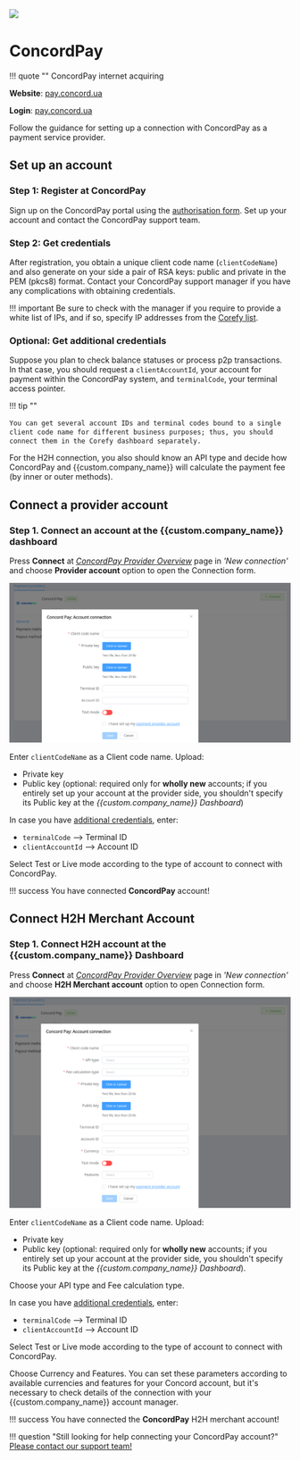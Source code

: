 <img src="https://static.openfintech.io/payment_providers/concordpay/logo.png?w=400" width="400px" >

# ConcordPay

!!! quote ""
    ConcordPay internet acquiring

**Website**: [pay.concord.ua](https://pay.concord.ua/)

**Login**: [pay.concord.ua](https://pay.concord.ua/cabinet/default/login)

Follow the guidance for setting up a connection with ConcordPay as a payment service provider.

## Set up an account

### Step 1: Register at ConcordPay

Sign up on the ConcordPay portal using the [authorisation form](https://pay.concord.ua/cabinet/default/signup). Set up your account and contact the ConcordPay support team.

### Step 2: Get credentials

After registration, you obtain a unique client code name (`clientCodeName`) and also generate on your side a pair of RSA keys: public and private in the PEM (pkcs8) format. Contact your ConcordPay support manager if you have any complications with obtaining credentials.

!!! important
    Be sure to check with the manager if you require to provide a white list of IPs, and if so, specify IP addresses from the [Corefy list](/integration/ips/).

### Optional: Get additional credentials

Suppose you plan to check balance statuses or process p2p transactions. In that case, you should request a `clientAccountId`, your account for payment within the ConcordPay system, and `terminalCode`, your terminal access pointer.

!!! tip ""

    You can get several account IDs and terminal codes bound to a single client code name for different business purposes; thus, you should connect them in the Corefy dashboard separately. 

For the H2H connection, you also should know an API type and decide how ConcordPay and {{custom.company_name}} will calculate the payment fee (by inner or outer methods).

## Connect a provider account

### Step 1. Connect an account at the {{custom.company_name}} dashboard

Press **Connect** at [*ConcordPay Provider Overview*]({{custom.dashboard_base_url}}connect-directory/payment-providers/concordpay/general) page in *'New connection'* and choose **Provider account** option to open the Connection form.

![Connect](images/provider-account.png)

Enter `clientCodeName` as a Client code name. Upload:

* Private key
* Public key (optional: required only for **wholly new** accounts; if you entirely set up your account at the provider side, you shouldn't specify its Public key at the *{{custom.company_name}} Dashboard*)

In case you have [additional credentials](#optional-get-additional-credentials), enter:

* `terminalCode` --> Terminal ID
* `clientAccountId` --> Account ID 

Select Test or Live mode according to the type of account to connect with ConcordPay.

!!! success
    You have connected **ConcordPay** account!

## Connect H2H Merchant Account

### Step 1. Connect H2H account at the {{custom.company_name}} Dashboard

Press **Connect** at [*ConcordPay Provider Overview*]({{custom.dashboard_base_url}}connect-directory/payment-providers/concordpay/general) page in *'New connection'* and choose **H2H Merchant account** option to open Connection form.

![Connect](images/h2h-merchant-account.png)

Enter `clientCodeName` as a Client code name. Upload:

* Private key
* Public key (optional: required only for **wholly new** accounts; if you entirely set up your account at the provider side, you shouldn't specify its Public key at the *{{custom.company_name}} Dashboard*).

Choose your API type and Fee calculation type.

In case you have [additional credentials](#optional-get-additional-credentials), enter:

* `terminalCode` --> Terminal ID
* `clientAccountId` --> Account ID 

Select Test or Live mode according to the type of account to connect with ConcordPay.

Choose Currency and Features. You can set these parameters according to available currencies and features for your Concord account, but it's necessary to check details of the connection with your {{custom.company_name}} account manager.

!!! success
    You have connected the **ConcordPay** H2H merchant account!

!!! question "Still looking for help connecting your ConcordPay account?"
    <!--email_off-->[Please contact our support team!](mailto:{{custom.support_email}})<!--/email_off-->

